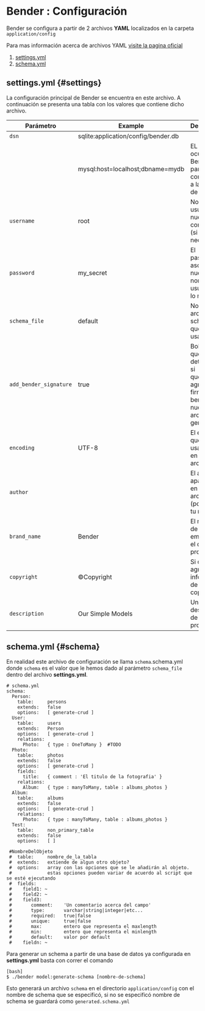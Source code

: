 Bender : Configuración
======================

Bender se configura a partir de 2 archivos **YAML** localizados en la carpeta `application/config`

Para mas información acerca de archivos YAML [visite la pagina oficial](http://www.yaml.org/)

  1. [settings.yml](#settings)
  2. [schema.yml](#schema)


settings.yml           {#settings}
------------

La configuración principal de Bender se encuentra en este archivo.
A continuación se presenta una tabla con los valores que contiene dicho archivo.


| Parámetro              | Example                              | Description
| ---------------------- | ------------------------------------ | -------------------------------------------------------------
| `dsn`                  | sqlite:application/config/bender.db  |
|                        | mysql:host=localhost;dbname=mydb     | EL DSN que ocupará Bender para conectarse a la base de datos
| `username`             | root                                 | Nombre de usuario de nuestra conexión (si la necesita)
| `password`             | my_secret                            | El password asociado a nuestro nombre de usuario (si lo necesita)
| `schema_file`          | default                              | Nombre del archivo schema que usaremos 
| `add_bender_signature` | true                                 | Boleano que determina si queremos agregar la firma de bender a nuestros archivos generados
| `encoding`             | UTF-8                                | El encoding que usaremos en nuestros archivos
| `author`               | <zetta> <chentepixtol>               | El autor que aparecerá en los archivos (pon aqui tu nick)
| `brand_name`           | Bender                               | El nombre de tu empresa o el de tu proyecto
| `copyright`            | &copy;Copyright                      | Si quieres agregar informacion de copyright
| `description`          | Our Simple Models                    | Una breve descripcion de tu proyecto



schema.yml              {#schema}
----------

En realidad este archivo de configuración se llama `schema`.schema.yml donde `schema` es
el valor que le hemos dado al parámetro `schema_file` dentro del archivo **settings.yml**.

    # schema.yml
    schema:
      Person:
        table:     persons
        extends:   false
        options:   [ generate-crud ]
      User:
        table:     users
        extends:   Person
        options:   [ generate-crud ]
        relations:
          Photo:   { type : OneToMany }  #TODO
      Photo:
        table:     photos
        extends:   false
        options:   [ generate-crud ]
        fields:
          title:   { comment : 'El titulo de la fotografia' }
        relations:
          Album:   { type : manyToMany, table : albums_photos }
      Album: 
        table:     albums
        extends:   false
        options:   [ generate-crud ]
        relations:
          Photo:   { type : manyToMany, table : albums_photos }
      Test:
        table:     non_primary_table
        extends:   false
        options:   [ ]
        
     #NombreDelObjeto
     #  table:     nombre_de_la_tabla
     #  extends:   extiende de algun otro objeto?
     #  options:   array con las opciones que se le añadirán al objeto.
     #             estas opciones pueden variar de acuerdo al script que se esté ejecutando
     #  fields:    
     #    field1: ~  
     #    field2: ~
     #    field3:
     #       comment:    'Un comentario acerca del campo'
     #       type:       varchar|string|integer|etc...
     #       required:   true|false
     #       unique:     true|false
     #       max:        entero que representa el maxlength
     #       min:        entero que representa el minlength
     #       default:    valor por default
     #    fieldn: ~
     


Para generar un schema a partir de una base de datos ya configurada en **settings.yml** basta con correr el comando

    [bash]
    $ ./bender model:generate-schema [nombre-de-schema]

Esto generará un archivo `schema` en el directorio `application/config` con el nombre de schema que se especificó, 
si no se especificó nombre de schema se guardará como `generated.schema.yml`





